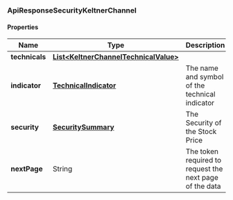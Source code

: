 
[//]: # (CLASS:ApiResponseSecurityKeltnerChannel)

[//]: # (KIND:object)

### ApiResponseSecurityKeltnerChannel

#### Properties

[//]: # (START_DEFINITION)

Name | Type | Description
------------ | ------------- | -------------
**technicals** | [**List&lt;KeltnerChannelTechnicalValue&gt;**](KeltnerChannelTechnicalValue.md) |  &nbsp;
**indicator** | [**TechnicalIndicator**](TechnicalIndicator.md) | The name and symbol of the technical indicator &nbsp;
**security** | [**SecuritySummary**](SecuritySummary.md) | The Security of the Stock Price &nbsp;
**nextPage** | String | The token required to request the next page of the data &nbsp;

[//]: # (END_DEFINITION)


[//]: # (CONTAINED_CLASS:KeltnerChannelTechnicalValue)


[//]: # (CONTAINED_CLASS:TechnicalIndicator)


[//]: # (CONTAINED_CLASS:SecuritySummary)





